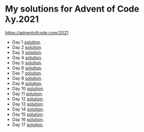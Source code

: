 
My solutions for Advent of Code λy.2021
=======================================


https://adventofcode.com/2021  
* Day 1 [solution](solutions/day1.py).  
* Day 2 [solution](solutions/day2.py).  
* Day 3 [solution](solutions/day3.py).  
* Day 4 [solution](solutions/day4.py).  
* Day 5 [solution](solutions/day5.py).  
* Day 6 [solution](solutions/day6.py).  
* Day 7 [solution](solutions/day7.py).  
* Day 8 [solution](solutions/day8.py).  
* Day 9 [solution](solutions/day9.py).  
* Day 10 [solution](solutions/day10.py).  
* Day 11 [solution](solutions/day11.py).  
* Day 12 [solution](solutions/day12.py).  
* Day 13 [solution](solutions/day13.py).  
* Day 14 [solution](solutions/day14.py).  
* Day 15 [solution](solutions/day15.py).  
* Day 16 [solution](solutions/day16.py).  
* Day 17 [solution](solutions/day17.py).